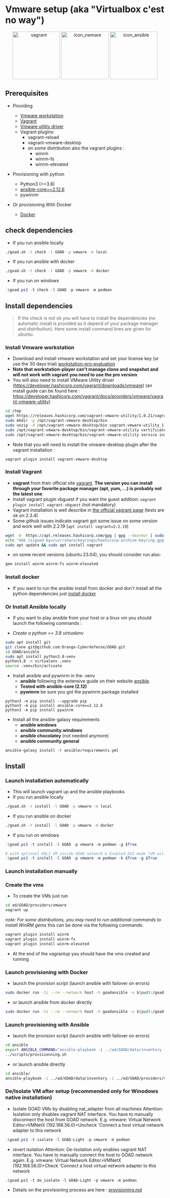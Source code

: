 # Vmware setup (aka "Virtualbox c'est no way")

<div align="center">
  <img alt="vagrant" width="150" height="150" src="./img/icon_vagrant.png">
  <img alt="icon_vwmare" width="150"  height="150" src="./img/icon_vwmare.png">
  <img alt="icon_ansible" width="150"  height="150" src="./img/icon_ansible.png">
</div>

## Prerequisites

- Providing
  - [Vmware workstation](https://www.vmware.com/products/workstation-pro/workstation-pro-evaluation.html)
  - [Vagrant](https://developer.hashicorp.com/vagrant/docs)
  - [Vmware utility driver](https://developer.hashicorp.com/vagrant/downloads/vmware)
  - Vagrant plugins:
    - vagrant-reload
    - vagrant-vmware-desktop
    - on some distribution also the vagrant plugins :
      - winrm
      - winrm-fs
      - winrm-elevated

- Provisioning with python
  - Python3 (>=3.8)
  - [ansible-core==2.12.6](https://docs.ansible.com/ansible/latest/index.html)
  - pywinrm

- Or provisioning With Docker
  - [Docker](https://www.docker.com/)


## check dependencies

- If you run ansible locally

```bash
./goad.sh -t check -l GOAD -p vmware -m local
```

- If you run ansible with docker

```bash
./goad.sh -t check -l GOAD -p vmware -m docker
```

- If you run on windows

```powershell
.\goad.ps1 -t check -l GOAD -p vmware -m podman
```

## Install dependencies

> If the check is not ok you will have to install the dependencies (no automatic install is provided as it depend of your package manager and distribution). Here some install command lines are given for ubuntu.

### Install Vmware workstation

- Download and install vmware workstation and set your license key (or use the 30 days trial) [workstation-pro-evaluation](https://www.vmware.com/products/workstation-pro/workstation-pro-evaluation.html)
- __Note that workstation-player can't manage clone and snapshot and will not work with vagrant you need to use the pro version__
- You will also need to install VMware Utility driver (https://developer.hashicorp.com/vagrant/downloads/vmware)
(an install guide can be found here : https://developer.hashicorp.com/vagrant/docs/providers/vmware/vagrant-vmware-utility)

```bash
cd /tmp
wget https://releases.hashicorp.com/vagrant-vmware-utility/1.0.21/vagrant-vmware-utility_1.0.21_linux_amd64.zip
sudo mkdir -p /opt/vagrant-vmware-desktop/bin
sudo unzip -d /opt/vagrant-vmware-desktop/bin vagrant-vmware-utility_1.0.21_linux_amd64.zip
sudo /opt/vagrant-vmware-desktop/bin/vagrant-vmware-utility certificate generate
sudo /opt/vagrant-vmware-desktop/bin/vagrant-vmware-utility service install
```

- Note that you will need to install the vmware-desktop plugin after the vagrant installation : 
```
vagrant plugin install vagrant-vmware-desktop
```

### Install Vagrant

- **vagrant** from their official site [vagrant](https://developer.hashicorp.com/vagrant/downloads). __The version you can install through your favorite package manager (apt, yum, ...) is probably not the latest one__.
- Install vagrant plugin vbguest if you want the guest addition: `vagrant plugin install vagrant-vbguest` (not mandatory)
- Vagrant installation is well describe in [the official vagrant page](https://developer.hashicorp.com/vagrant/downloads) (tests are ok on 2.3.4)
- Some github issues indicate vagrant got some issue on some version and work well with 2.2.19 (`apt install vagrant=2.2.19`)

```bash
wget -O- https://apt.releases.hashicorp.com/gpg | gpg --dearmor | sudo tee /usr/share/keyrings/hashicorp-archive-keyring.gpg
echo "deb [signed-by=/usr/share/keyrings/hashicorp-archive-keyring.gpg] https://apt.releases.hashicorp.com $(lsb_release -cs) main" | sudo tee /etc/apt/sources.list.d/hashicorp.list
sudo apt update && sudo apt install vagrant
```

- on some recent versions (ubuntu 23.04), you should consider run also:
```bash
gem install winrm winrm-fs winrm-elevated
```

### Install docker

- If you want to run the ansible install from docker and don't install all the python dependencies just [install docker](https://docs.docker.com/engine/install/)

### Or Install Ansible locally

- If you want to play ansible from your host or a linux vm you should launch the following commands :

- *Create a python >= 3.8 virtualenv*

```bash
sudo apt install git
git clone git@github.com:Orange-Cyberdefense/GOAD.git
cd GOAD/ansible
sudo apt install python3.8-venv
python3.8 -m virtualenv .venv
source .venv/bin/activate
```

- Install ansible and pywinrm in the .venv
  - **ansible** following the extensive guide on their website [ansible](https://docs.ansible.com/ansible/latest/installation_guide/intro_installation.html).
  - **Tested with ansible-core (2.12)**
  - **pywinrm** be sure you got the pywinrm package installed

```
python3 -m pip install --upgrade pip
python3 -m pip install ansible-core==2.12.6
python3 -m pip install pywinrm
```

- Install all the ansible-galaxy requirements
  - **ansible windows**
  - **ansible community.windows**
  - **ansible chocolatey** (not needed anymore)
  - **ansible community.general**
```
ansible-galaxy install -r ansible/requirements.yml
```

## Install

### Launch installation automatically

- This will launch vagrant up and the ansible playbooks
- If you run ansible locally
```bash
./goad.sh -t install -l GOAD -p vmware -m local
```

- If you run ansible on docker
```bash
./goad.sh -t install -l GOAD -p vmware -m docker
```

- If you run on windows
```powershell
.\goad.ps1 -t install -l GOAD -p vmware -m podman -g $True

# with optional KALI VM inside GOAD network & Enabled GUI mode (VM will displayed in hypervisor) 
.\goad.ps1 -t install -l GOAD -p vmware -m podman -k $True -g $True
```

### Launch installation manually

### Create the vms

- To create the VMs just run 

```bash
cd ad/GOAD/providers/vmware
vagrant up
```

*note: For some distributions, you may need to run additional commands to install WinRM gems* this can be done via the following commands:

```bash
vagrant plugin install winrm
vagrant plugin install winrm-fs
vagrant plugin install winrm-elevated
```

- At the end of the vagrantup you should have the vms created and running


### Launch provisioning with Docker

- launch the provision script (launch ansible with failover on errors)

```bash
sudo docker run -ti --rm --network host -h goadansible -v $(pwd):/goad -w /goad/ansible goadansible /bin/bash -c "ANSIBLE_COMMAND='ansible-playbook -i ../ad/GOAD/data/inventory -i ../ad/GOAD/providers/vmware/inventory' ../scripts/provisionning.sh"
```

- or launch ansible from docker directly

```bash
sudo docker run -ti --rm --network host -h goadansible -v $(pwd):/goad -w /goad/ansible goadansible ansible-playbook -i ../ad/GOAD/data/inventory -i ../ad/GOAD/providers/vmware/inventory main.yml
```

### Launch provisioning with Ansible

- launch the provision script (launch ansible with failover on errors)

```bash
cd ansible
export ANSIBLE_COMMAND="ansible-playbook -i ../ad/GOAD/data/inventory -i ../ad/GOAD/providers/vmware/inventory"
../scripts/provisionning.sh
```

- or launch ansible directly

```bash
cd ansible/
ansible-playbook -i ../ad/GOAD/data/inventory -i ../ad/GOAD/providers/vmware/inventory main.yml
```

### De/Isolate VM after setup (recommended only for Winodows native installation)

- Isolate GOAD VMs by disabling nat_adapter from all machines
Attention: Isolation only disables vagrant NAT interface. You have to manually disconnect the host from GOAD network. E.g. vmware: Virtual Network Editor>VMNetX (192.168.56.0)>Uncheck 'Connect a host virtual network adapter to this network

```powershell
.\goad.ps1 -t isolate -l GOAD-Light -p vmware -m podman
```

- revert isolation
Attention: De-Isolation only enables vagrant NAT interface. You have to manually connect the host to GOAD network again. E.g. vmware: Virtual Network Editor>VMNetX (192.168.56.0)>Check 'Connect a host virtual network adapter to this network

```
.\goad.ps1 -t de_isolate -l GOAD-Light -p vmware -m podman
```

- Details on the provisioning process are here : [provisioning.md](./provisioning.md)
